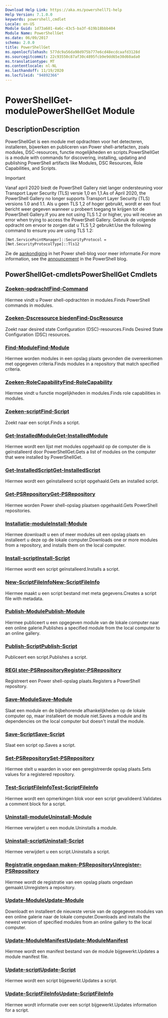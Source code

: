 ```yaml
---
Download Help Link: https://aka.ms/powershell71-help
Help Version: 7.1.0.0
keywords: powershell,cmdlet
Locale: en-US
Module Guid: 1d73a601-4a6c-43c5-ba3f-619b18bbb404
Module Name: PowerShellGet
ms.date: 06/09/2017
schema: 2.0.0
title: PowerShellGet
ms.openlocfilehash: 577dc9a56da98d975b777e6cd48ecdcaafd3128d
ms.sourcegitcommit: 22c93550c87af30c4895fcb9e9dd65e30d60ada0
ms.translationtype: MT
ms.contentlocale: nl-NL
ms.lasthandoff: 11/19/2020
ms.locfileid: "94892366"
---
```

# <span data-ttu-id="8bf0b-103">PowerShellGet-module</span><span class="sxs-lookup"><span data-stu-id="8bf0b-103">PowerShellGet Module</span></span>

## <span data-ttu-id="8bf0b-104">Description</span><span class="sxs-lookup"><span data-stu-id="8bf0b-104">Description</span></span>

<span data-ttu-id="8bf0b-105">PowerShellGet is een module met opdrachten voor het detecteren, installeren, bijwerken en publiceren van Power shell-artefacten, zoals modules, DSC-resources, functie mogelijkheden en scripts.</span><span class="sxs-lookup"><span data-stu-id="8bf0b-105">PowerShellGet is a module with commands for discovering, installing, updating and publishing PowerShell artifacts like Modules, DSC Resources, Role Capabilities, and Scripts.</span></span>

> [!IMPORTANT]
> <span data-ttu-id="8bf0b-106">Vanaf april 2020 biedt de PowerShell Gallery niet langer ondersteuning voor Transport Layer Security (TLS) versie 1,0 en 1,1.</span><span class="sxs-lookup"><span data-stu-id="8bf0b-106">As of April 2020, the PowerShell Gallery no longer supports Transport Layer Security (TLS) versions 1.0 and 1.1.</span></span> <span data-ttu-id="8bf0b-107">Als u geen TLS 1,2 of hoger gebruikt, wordt er een fout bericht weer gegeven wanneer u probeert toegang te krijgen tot de PowerShell Gallery.</span><span class="sxs-lookup"><span data-stu-id="8bf0b-107">If you are not using TLS 1.2 or higher, you will receive an error when trying to access the PowerShell Gallery.</span></span> <span data-ttu-id="8bf0b-108">Gebruik de volgende opdracht om ervoor te zorgen dat u TLS 1,2 gebruikt:</span><span class="sxs-lookup"><span data-stu-id="8bf0b-108">Use the following command to ensure you are using TLS 1.2:</span></span>
>
> `[Net.ServicePointManager]::SecurityProtocol = [Net.SecurityProtocolType]::Tls12`
>
> <span data-ttu-id="8bf0b-109">Zie de [aankondiging](https://devblogs.microsoft.com/powershell/powershell-gallery-tls-support/) in het Power shell-blog voor meer informatie.</span><span class="sxs-lookup"><span data-stu-id="8bf0b-109">For more information, see the [announcement](https://devblogs.microsoft.com/powershell/powershell-gallery-tls-support/) in the PowerShell blog.</span></span>

## <span data-ttu-id="8bf0b-110">PowerShellGet-cmdlets</span><span class="sxs-lookup"><span data-stu-id="8bf0b-110">PowerShellGet Cmdlets</span></span>

### [<span data-ttu-id="8bf0b-111">Zoeken-opdracht</span><span class="sxs-lookup"><span data-stu-id="8bf0b-111">Find-Command</span></span>](Find-Command.md)
<span data-ttu-id="8bf0b-112">Hiermee vindt u Power shell-opdrachten in modules.</span><span class="sxs-lookup"><span data-stu-id="8bf0b-112">Finds PowerShell commands in modules.</span></span>

### [<span data-ttu-id="8bf0b-113">Zoeken-Dscresource bieden</span><span class="sxs-lookup"><span data-stu-id="8bf0b-113">Find-DscResource</span></span>](Find-DscResource.md)
<span data-ttu-id="8bf0b-114">Zoekt naar desired state Configuration (DSC)-resources.</span><span class="sxs-lookup"><span data-stu-id="8bf0b-114">Finds Desired State Configuration (DSC) resources.</span></span>

### [<span data-ttu-id="8bf0b-115">Find-Module</span><span class="sxs-lookup"><span data-stu-id="8bf0b-115">Find-Module</span></span>](Find-Module.md)
<span data-ttu-id="8bf0b-116">Hiermee worden modules in een opslag plaats gevonden die overeenkomen met opgegeven criteria.</span><span class="sxs-lookup"><span data-stu-id="8bf0b-116">Finds modules in a repository that match specified criteria.</span></span>

### [<span data-ttu-id="8bf0b-117">Zoeken-RoleCapability</span><span class="sxs-lookup"><span data-stu-id="8bf0b-117">Find-RoleCapability</span></span>](Find-RoleCapability.md)
<span data-ttu-id="8bf0b-118">Hiermee vindt u functie mogelijkheden in modules.</span><span class="sxs-lookup"><span data-stu-id="8bf0b-118">Finds role capabilities in modules.</span></span>

### [<span data-ttu-id="8bf0b-119">Zoeken-script</span><span class="sxs-lookup"><span data-stu-id="8bf0b-119">Find-Script</span></span>](Find-Script.md)
<span data-ttu-id="8bf0b-120">Zoekt naar een script.</span><span class="sxs-lookup"><span data-stu-id="8bf0b-120">Finds a script.</span></span>

### [<span data-ttu-id="8bf0b-121">Get-InstalledModule</span><span class="sxs-lookup"><span data-stu-id="8bf0b-121">Get-InstalledModule</span></span>](Get-InstalledModule.md)
<span data-ttu-id="8bf0b-122">Hiermee wordt een lijst met modules opgehaald op de computer die is geïnstalleerd door PowerShellGet.</span><span class="sxs-lookup"><span data-stu-id="8bf0b-122">Gets a list of modules on the computer that were installed by PowerShellGet.</span></span>

### [<span data-ttu-id="8bf0b-123">Get-InstalledScript</span><span class="sxs-lookup"><span data-stu-id="8bf0b-123">Get-InstalledScript</span></span>](Get-InstalledScript.md)
<span data-ttu-id="8bf0b-124">Hiermee wordt een geïnstalleerd script opgehaald.</span><span class="sxs-lookup"><span data-stu-id="8bf0b-124">Gets an installed script.</span></span>

### [<span data-ttu-id="8bf0b-125">Get-PSRepository</span><span class="sxs-lookup"><span data-stu-id="8bf0b-125">Get-PSRepository</span></span>](Get-PSRepository.md)
<span data-ttu-id="8bf0b-126">Hiermee worden Power shell-opslag plaatsen opgehaald.</span><span class="sxs-lookup"><span data-stu-id="8bf0b-126">Gets PowerShell repositories.</span></span>

### [<span data-ttu-id="8bf0b-127">Installatie-module</span><span class="sxs-lookup"><span data-stu-id="8bf0b-127">Install-Module</span></span>](Install-Module.md)
<span data-ttu-id="8bf0b-128">Hiermee downloadt u een of meer modules uit een opslag plaats en installeert u deze op de lokale computer.</span><span class="sxs-lookup"><span data-stu-id="8bf0b-128">Downloads one or more modules from a repository, and installs them on the local computer.</span></span>

### [<span data-ttu-id="8bf0b-129">Install-script</span><span class="sxs-lookup"><span data-stu-id="8bf0b-129">Install-Script</span></span>](Install-Script.md)
<span data-ttu-id="8bf0b-130">Hiermee wordt een script geïnstalleerd.</span><span class="sxs-lookup"><span data-stu-id="8bf0b-130">Installs a script.</span></span>

### [<span data-ttu-id="8bf0b-131">New-ScriptFileInfo</span><span class="sxs-lookup"><span data-stu-id="8bf0b-131">New-ScriptFileInfo</span></span>](New-ScriptFileInfo.md)
<span data-ttu-id="8bf0b-132">Hiermee maakt u een script bestand met meta gegevens.</span><span class="sxs-lookup"><span data-stu-id="8bf0b-132">Creates a script file with metadata.</span></span>

### [<span data-ttu-id="8bf0b-133">Publish-Module</span><span class="sxs-lookup"><span data-stu-id="8bf0b-133">Publish-Module</span></span>](Publish-Module.md)
<span data-ttu-id="8bf0b-134">Hiermee publiceert u een opgegeven module van de lokale computer naar een online galerie.</span><span class="sxs-lookup"><span data-stu-id="8bf0b-134">Publishes a specified module from the local computer to an online gallery.</span></span>

### [<span data-ttu-id="8bf0b-135">Publish-Script</span><span class="sxs-lookup"><span data-stu-id="8bf0b-135">Publish-Script</span></span>](Publish-Script.md)
<span data-ttu-id="8bf0b-136">Publiceert een script.</span><span class="sxs-lookup"><span data-stu-id="8bf0b-136">Publishes a script.</span></span>

### [<span data-ttu-id="8bf0b-137">REGI ster-PSRepository</span><span class="sxs-lookup"><span data-stu-id="8bf0b-137">Register-PSRepository</span></span>](Register-PSRepository.md)
<span data-ttu-id="8bf0b-138">Registreert een Power shell-opslag plaats.</span><span class="sxs-lookup"><span data-stu-id="8bf0b-138">Registers a PowerShell repository.</span></span>

### [<span data-ttu-id="8bf0b-139">Save-Module</span><span class="sxs-lookup"><span data-stu-id="8bf0b-139">Save-Module</span></span>](Save-Module.md)
<span data-ttu-id="8bf0b-140">Slaat een module en de bijbehorende afhankelijkheden op de lokale computer op, maar installeert de module niet.</span><span class="sxs-lookup"><span data-stu-id="8bf0b-140">Saves a module and its dependencies on the local computer but doesn't install the module.</span></span>

### [<span data-ttu-id="8bf0b-141">Save-Script</span><span class="sxs-lookup"><span data-stu-id="8bf0b-141">Save-Script</span></span>](Save-Script.md)
<span data-ttu-id="8bf0b-142">Slaat een script op.</span><span class="sxs-lookup"><span data-stu-id="8bf0b-142">Saves a script.</span></span>

### [<span data-ttu-id="8bf0b-143">Set-PSRepository</span><span class="sxs-lookup"><span data-stu-id="8bf0b-143">Set-PSRepository</span></span>](Set-PSRepository.md)
<span data-ttu-id="8bf0b-144">Hiermee stelt u waarden in voor een geregistreerde opslag plaats.</span><span class="sxs-lookup"><span data-stu-id="8bf0b-144">Sets values for a registered repository.</span></span>

### [<span data-ttu-id="8bf0b-145">Test-ScriptFileInfo</span><span class="sxs-lookup"><span data-stu-id="8bf0b-145">Test-ScriptFileInfo</span></span>](Test-ScriptFileInfo.md)
<span data-ttu-id="8bf0b-146">Hiermee wordt een opmerkingen blok voor een script gevalideerd.</span><span class="sxs-lookup"><span data-stu-id="8bf0b-146">Validates a comment block for a script.</span></span>

### [<span data-ttu-id="8bf0b-147">Uninstall-module</span><span class="sxs-lookup"><span data-stu-id="8bf0b-147">Uninstall-Module</span></span>](Uninstall-Module.md)
<span data-ttu-id="8bf0b-148">Hiermee verwijdert u een module.</span><span class="sxs-lookup"><span data-stu-id="8bf0b-148">Uninstalls a module.</span></span>

### [<span data-ttu-id="8bf0b-149">Uninstall-script</span><span class="sxs-lookup"><span data-stu-id="8bf0b-149">Uninstall-Script</span></span>](Uninstall-Script.md)
<span data-ttu-id="8bf0b-150">Hiermee verwijdert u een script.</span><span class="sxs-lookup"><span data-stu-id="8bf0b-150">Uninstalls a script.</span></span>

### [<span data-ttu-id="8bf0b-151">Registratie ongedaan maken-PSRepository</span><span class="sxs-lookup"><span data-stu-id="8bf0b-151">Unregister-PSRepository</span></span>](Unregister-PSRepository.md)
<span data-ttu-id="8bf0b-152">Hiermee wordt de registratie van een opslag plaats ongedaan gemaakt.</span><span class="sxs-lookup"><span data-stu-id="8bf0b-152">Unregisters a repository.</span></span>

### [<span data-ttu-id="8bf0b-153">Update-Module</span><span class="sxs-lookup"><span data-stu-id="8bf0b-153">Update-Module</span></span>](Update-Module.md)
<span data-ttu-id="8bf0b-154">Downloadt en installeert de nieuwste versie van de opgegeven modules van een online galerie naar de lokale computer.</span><span class="sxs-lookup"><span data-stu-id="8bf0b-154">Downloads and installs the newest version of specified modules from an online gallery to the local computer.</span></span>

### [<span data-ttu-id="8bf0b-155">Update-ModuleManifest</span><span class="sxs-lookup"><span data-stu-id="8bf0b-155">Update-ModuleManifest</span></span>](Update-ModuleManifest.md)
<span data-ttu-id="8bf0b-156">Hiermee wordt een manifest bestand van de module bijgewerkt.</span><span class="sxs-lookup"><span data-stu-id="8bf0b-156">Updates a module manifest file.</span></span>

### [<span data-ttu-id="8bf0b-157">Update-script</span><span class="sxs-lookup"><span data-stu-id="8bf0b-157">Update-Script</span></span>](Update-Script.md)
<span data-ttu-id="8bf0b-158">Hiermee wordt een script bijgewerkt.</span><span class="sxs-lookup"><span data-stu-id="8bf0b-158">Updates a script.</span></span>

### [<span data-ttu-id="8bf0b-159">Update-ScriptFileInfo</span><span class="sxs-lookup"><span data-stu-id="8bf0b-159">Update-ScriptFileInfo</span></span>](Update-ScriptFileInfo.md)
<span data-ttu-id="8bf0b-160">Hiermee wordt informatie over een script bijgewerkt.</span><span class="sxs-lookup"><span data-stu-id="8bf0b-160">Updates information for a script.</span></span>
